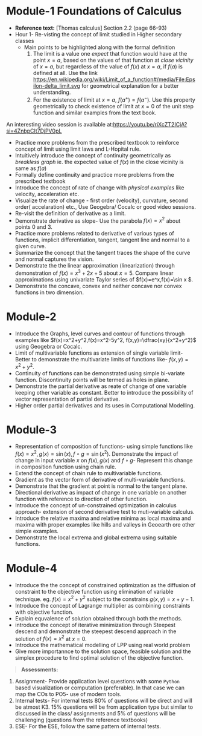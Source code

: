 # Module-1 Foundations of Calculus
- **Reference text:** [Thomas calculus] Section 2.2 (page 66-93)
- Hour 1- Re-visting the concept of limit studied in Higher secondary classes 
  - Main points to be highlighted along with the formal definition
    1. The limit is a value one *expect* that function would have at the point $x=a$, based on the values of that function at *close vicinity* of $x=a$, but regardless of the value of $f(x)$ at $x=a$, if $f(a)$ is defined at all.
    Use the link <https://en.wikipedia.org/wiki/Limit_of_a_function#/media/File:Epsilon-delta_limit.svg> for   geometrical explanation for a better understanding.
    2. For the existence of limit at $x=a$, $f(a^+)=f(a^-)$. Use this property geometrically to check existence of limit at $x=0$ of the unit step function and similar examples from the text book.

 An interesting video session is available at:<https://youtu.be/riXcZT2ICjA?si=4ZnbpClt7DjPV0pL>
 
- Practice more problems from the prescribed textbook to reinforce concept of limit using limit laws and L-Hopital rule.
- Intuitively introduce the concept of continuity geometrically as *breakless graph* ie. the expected value of $f(x)$ in the close vicinity is same as $f(a)$
- Formally define continuity and practice more problems from the prescribed textbook
- Introduce the concept of rate of change with *physical examples* like velocity, acceleration etc.
- Visualize the rate of change - first order (velocity), curvature, second order( accelaration) etc., Use Geogebra/ Cocalc or good video sessions.
- Re-visit the definition of derivative as a limit.
- Demonstrate derivative as slope- Use the parabola $f(x)=x^2$ about points $0$ and $3$.
- Practice more problems related to derivative of various types of functions, implicit differentiation, tangent, tangent line and normal to a given curve.
- Summarize the concept that the tangent traces the shape of the curve and normal captures the vision.
- Demonstrate the the linear approximation (linearization) through demonstration of $f(x)=x^3+2x+5$ about $x=5$. Compare linear approximations using univariate Taylor series of $f(x)=e^x,f(x)=\sin x $.
- Demonstrate the concave, convex and neither concave nor convex functions in two dimension.

# Module-2

- Introduce the Graphs, level curves and contour of functions through examples like $f(x)=x^2+y^2,f(x)=x^2-5y^2, f(x,y)=\dfrac{xy}{x^2+y^2}$ using Geogebra or Cocalc.
- Limit of multivariable functions as extension of single variable limit- Better to demonstrate the multivariate limits of functions like- $f(x,y)=x^2+y^2$.
- Continuity of functions can be demonstrated using simple bi-variate function. Discontinuity points will be termed as holes in plane.
- Demonstrate the partial derivative as reate of change of one variable keeping other variable as constant. Better to introduce the possibility of vector representation of partial derivative.
- Higher order partial derivatives and its uses in Computational Modelling.

# Module-3

- Representation of composition of functions- using  simple functions like $f(x)=x^2, g(x)=\sin(x), f\circ g=\sin(x^2)$. Demonstrate the impact of change in input variable $x$ on $f(x),g(x)$ and $f\circ g$- Represent this change in composition function using chain rule.
- Extend the concept of chain rule to multivariable functions.
- Gradient as the vector form of derivative of multi-variable functions.
- Demonstrate that the gradient at point is normal to the tangent plane.
- Directional derivative as impact of change in one variable on another function with reference to direction of other function.
- Introduce the concept of un-constrained optimization in calculus approach- extension of second derivative test to muti-variable calculus.
- Introduce the relative maxima and relative minima as local maxima and maxima with proper examples like hills and valleys in Geoearth ore other simple examples.
- Demonstrate the local extrema and global extrema using suitable functions.

# Module-4

- Introduce the the concept of constrained optimization as the diffusion of constraint to the objective function using elimination of variable technique. eg. $f(x)=x^2+y^2$ subject to the constrains $g(x,y)=x+y-1$.
- Introduce the concept of Lagrange multiplier as combining constraints with objective function.
- Explain equvalence of solution obtained through both the methods.
- introduce the concept of iterative minimization through Steepest descend and demonstrate the steepest descend approach in the solution of $f(x)=x^2$ at $x=0$.
- Introduce the mathematical modelling of LPP using real world problem
- Give more importannce to the solution space, feasible solution and the simplex procedure to find optimal solution of the objective function.

>**Assessments:**
 1. Assignment- Provide application level questions with some `Python` based visualization or computation (preferable). In that case we can map the COs to PO5- use of modern tools.
 2. Internal tests- For internal tests 80% of questions will be direct and will be atmost K3. 15% questions will be from application type but similar to discussed in the class/ assignments and 5% of questions will be challenging (questions from the reference textbooks)
 3. ESE- For the ESE, follow the same pattern of internal tests.
